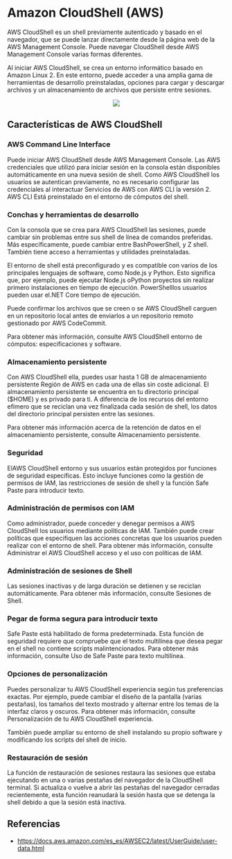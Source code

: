 # Amazon CloudShell (AWS)

AWS CloudShell es un shell previamente autenticado y basado en el navegador, que se puede lanzar directamente desde la página web de la AWS Management Console. Puede navegar CloudShell desde AWS Management Console varias formas diferentes. 

Al iniciar AWS CloudShell, se crea un entorno informático basado en Amazon Linux 2. En este entorno, puede acceder a una amplia gama de herramientas de desarrollo preinstaladas, opciones para cargar y descargar archivos y un almacenamiento de archivos que persiste entre sesiones.

<p align="center">
  <img src="https://github.com/dimasx010/knowledge/assets/105082657/b897123c-eda7-4b3c-8a07-32301e18dc4e">
</p>

## Características de AWS CloudShell

### AWS Command Line Interface

Puede iniciar AWS CloudShell desde AWS Management Console. Las AWS credenciales que utilizó para iniciar sesión en la consola están disponibles automáticamente en una nueva sesión de shell. Como AWS CloudShell los usuarios se autentican previamente, no es necesario configurar las credenciales al interactuar Servicios de AWS con AWS CLI la versión 2. AWS CLI Está preinstalado en el entorno de cómputos del shell.

### Conchas y herramientas de desarrollo

Con la consola que se crea para AWS CloudShell las sesiones, puede cambiar sin problemas entre sus shell de línea de comandos preferidas. Más específicamente, puede cambiar entre BashPowerShell, y Z shell. También tiene acceso a herramientas y utilidades preinstaladas.

El entorno de shell está preconfigurado y es compatible con varios de los principales lenguajes de software, como Node.js y Python. Esto significa que, por ejemplo, puede ejecutar Node.js oPython proyectos sin realizar primero instalaciones en tiempo de ejecución. PowerShelllos usuarios pueden usar el.NET Core tiempo de ejecución.

Puede confirmar los archivos que se creen o se AWS CloudShell carguen en un repositorio local antes de enviarlos a un repositorio remoto gestionado por AWS CodeCommit.

Para obtener más información, consulte AWS CloudShell entorno de cómputos: especificaciones y software.

### Almacenamiento persistente

Con AWS CloudShell ella, puedes usar hasta 1 GB de almacenamiento persistente Región de AWS en cada una de ellas sin coste adicional. El almacenamiento persistente se encuentra en tu directorio principal ($HOME) y es privado para ti. A diferencia de los recursos del entorno efímero que se reciclan una vez finalizada cada sesión de shell, los datos del directorio principal persisten entre las sesiones.

Para obtener más información acerca de la retención de datos en el almacenamiento persistente, consulte Almacenamiento persistente.

### Seguridad
ElAWS CloudShell entorno y sus usuarios están protegidos por funciones de seguridad específicas. Esto incluye funciones como la gestión de permisos de IAM, las restricciones de sesión de shell y la función Safe Paste para introducir texto.

### Administración de permisos con IAM

Como administrador, puede conceder y denegar permisos a AWS CloudShell los usuarios mediante políticas de IAM. También puede crear políticas que especifiquen las acciones concretas que los usuarios pueden realizar con el entorno de shell. Para obtener más información, consulte Administrar el AWS CloudShell acceso y el uso con políticas de IAM.

### Administración de sesiones de Shell

Las sesiones inactivas y de larga duración se detienen y se reciclan automáticamente. Para obtener más información, consulte Sesiones de Shell.

### Pegar de forma segura para introducir texto

Safe Paste está habilitado de forma predeterminada. Esta función de seguridad requiere que compruebe que el texto multilínea que desea pegar en el shell no contiene scripts malintencionados. Para obtener más información, consulte Uso de Safe Paste para texto multilínea.

### Opciones de personalización

Puedes personalizar tu AWS CloudShell experiencia según tus preferencias exactas. Por ejemplo, puede cambiar el diseño de la pantalla (varias pestañas), los tamaños del texto mostrado y alternar entre los temas de la interfaz claros y oscuros. Para obtener más información, consulte Personalización de tu AWS CloudShell experiencia.

También puede ampliar su entorno de shell instalando su propio software y modificando los scripts del shell de inicio.

### Restauración de sesión

La función de restauración de sesiones restaura las sesiones que estaba ejecutando en una o varias pestañas del navegador de la CloudShell terminal. Si actualiza o vuelve a abrir las pestañas del navegador cerradas recientemente, esta función reanudará la sesión hasta que se detenga la shell debido a que la sesión está inactiva.

## Referencias
- https://docs.aws.amazon.com/es_es/AWSEC2/latest/UserGuide/user-data.html